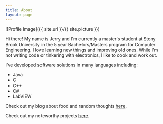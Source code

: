 ```yaml
---
title: About
layout: page
---
```

![Profile Image]({{ site.url }}/{{ site.picture }})

<p>Hi there! My name is Jerry and I'm currently a master's student at Stony Brook University in the 5 year Bachelors/Masters program for Computer Engineering. I love learning new things and improving old ones. While I'm not writing code or tinkering with electronics, I like to cook and work out. </p>

I've developed software solutions in many languages including:
* Java
* C
* C++
* C#
* LabVIEW


Check out my blog about food and random thoughts [here](https://www.boruli.com/blog/).

Check out my noteworthy projects [here](https://www.boruli.com/projects/).


